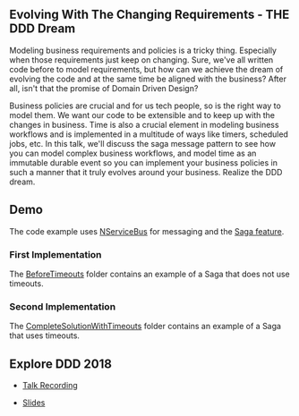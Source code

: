 ## Evolving With The Changing Requirements - THE DDD Dream

Modeling business requirements and policies is a tricky thing. Especially when those requirements just keep on changing. Sure, we've all written code before to model requirements, but how can we achieve the dream of evolving the code and at the same time be aligned with the business? After all, isn't that the promise of Domain Driven Design?

Business policies are crucial and for us tech people, so is the right way to model them. We want our code to be extensible and to keep up with the changes in business. Time is also a crucial element in modeling business workflows and is implemented in a multitude of ways like timers, scheduled jobs, etc. In this talk, we'll discuss the saga message pattern to see how you can model complex business workflows, and model time as an immutable durable event so you can implement your business policies in such a manner that it truly evolves around your business. Realize the DDD dream.

## Demo

The code example uses [NServiceBus](https://docs.particular.net/nservicebus/) for messaging and the [Saga feature](https://docs.particular.net/nservicebus/sagas/). 

### First Implementation

The [BeforeTimeouts](https://github.com/indualagarsamy/Presentations/tree/master/evolving-with-changing-requirements/src/BeforeTimeouts) folder contains an example of a Saga that does not use timeouts.  

### Second Implementation

The [CompleteSolutionWithTimeouts](https://github.com/indualagarsamy/Presentations/tree/master/evolving-with-changing-requirements/src/CompleteSolutionWithTimeouts) folder contains an example of a Saga that uses timeouts.

## Explore DDD 2018

* [Talk Recording](https://www.youtube.com/watch?v=pk4GrmWtjMk)

* [Slides](https://github.com/indualagarsamy/Presentations/blob/master/evolving-with-changing-requirements/exploreddd-2018/changing-requirements.pdf)

